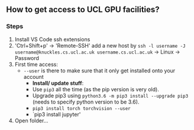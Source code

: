 ## How to get access to UCL GPU facilities?

### Steps
1. Install VS Code ssh extensions
2. 'Ctrl+Shift+p' 
  -> 'Remote-SSH' add a new host by `ssh -l username -J username@knuckles.cs.ucl.ac.uk username.cs.ucl.ac.uk` 
  -> Linux -> Password
4. First time access:
   - `--user` is there to make sure that it only get installed onto your account
      - **Install/ update stuff**: 
      - Use `pip3` all the time (as the pip version is very old).
      - Upgrade pip3 using `python3.6 -m pip3 install --upgrade pip3` (needs to specify python version to be 3.6).
      - `pip3 install torch torchvision --user`
      - `pip3 install jupyter'
5. Open folder... 
